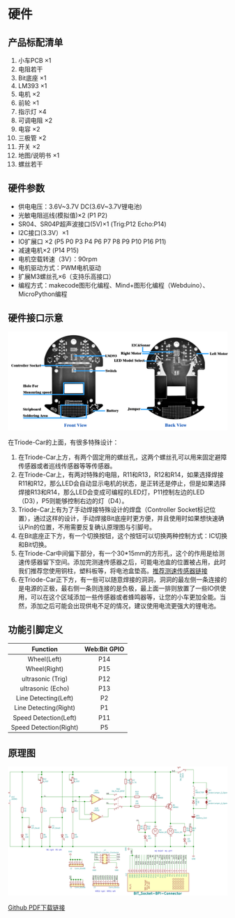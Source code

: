 # 硬件

## 产品标配清单

1. 小车PCB ×1
2. 电阻若干
3. Bit底座 ×1
4. LM393 ×1
5. 电机 ×2
6. 前轮 ×1
7. 指示灯 ×4
8. 可调电阻 ×2
9. 电容 ×2
10. 三极管 ×2
11. 开关 ×2
12. 地图/说明书 ×1
13. 螺丝若干

## 硬件参数

* 供电电压：3.6V~3.7V DC(3.6V~3.7V锂电池)
* 光敏电阻巡线(模拟值)×2 (P1 P2)
* SR04、SR04P超声波接口(5V)×1 (Trig:P12 Echo:P14)
* I2C接口(3.3V）×1
* IO扩展口 ×2 (P5 P0 P3 P4 P6 P7 P8 P9 P10 P16 P11)
* 减速电机×2 (P14 P15)
* 电机空载转速（3V）：90rpm
* 电机驱动方式：PWM电机驱动
* 扩展M3螺丝孔×6（支持乐高接口）
* 编程方式：makecode图形化编程、Mind+图形化编程（Webduino）、MicroPython编程

## 硬件接口示意

![](../assets/Triode-Car-IO.png)

在Triode-Car的上面，有很多特殊设计：

1. 在Triode-Car上方，有两个固定用的螺丝孔，这两个螺丝孔可以用来固定避障传感器或者巡线传感器等等传感器。
2. 在Triode-Car上，有两对特殊的电阻，R11和R13，R12和R14，如果选择焊接R11和R12，那么LED会自动显示电机的状态，是正转还是停止，但是如果选择焊接R13和R14，那么LED会变成可编程的LED灯，P11控制左边的LED（D3），P5则能够控制右边的灯（D4）。
3. Triode-Car上有为了手动焊接特殊设计的焊盘（Controller Socket标记位置），通过这样的设计，手动焊接Bit底座时更方便，并且使用时如果想快速确认Pin的位置，不用需要反复确认原理图与引脚号。
4. 在Bit底座正下方，有一个切换按钮，这个按钮可以切换两种控制方式：IC切换和Bit切换。
5. 在Triode-Car中间偏下部分，有一个30*15mm的方形孔，这个的作用是给测速传感器留下空间。添加完测速传感器之后，可能电池盒的位置被占用，此时我们推荐您使用铜柱，塑料板等，将电池盒垫高。[推荐测速传感器链接](https://www.adafruit.com/product/3986)
6. 在Triode-Car正下方，有一些可以随意焊接的洞洞，洞洞的最左侧一条连接的是电源的正极，最右侧一条则连接的是负极，最上面一排则放置了一些IO供使用，可以在这个区域添加一些传感器或者蜂鸣器等，让您的小车更加全能。当然，添加之后可能会出现供电不足的情况，建议使用电流更强大的锂电池。

## 功能引脚定义

| Function | Web:Bit GPIO |
| :----: | :----: |
| Wheel(Left) | P14 |
| Wheel(Right) | P15 |
| ultrasonic (Trig) | P12 |
| ultrasonic (Echo) | P13 |
| Line Detecting(Left) | P2 |
| Line Detecting(Right) | P1 |
| Speed Detection(Left) | P11 |
| Speed Detection(Right) | P5 |


## 原理图

![](../assets/Triode-Car-Sch.png)

[Github PDF下载链接](https://github.com/BPI-STEAM/Triode-Car/blob/main/HardWare/Sch/BPi-BIT-Triode-Car-V1.0.3.pdf)
